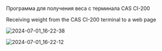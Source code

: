 Программа для получения веса с терминала CAS CI-200

Receiving weight from the CAS CI-200 terminal to a web page


![2024-07-01_16-22-38](https://github.com/Alexeusss/CasWeightWeb/assets/173336356/3a4601c1-c114-4d3b-899a-c523382c101f)

![2024-07-01_16-22-12](https://github.com/Alexeusss/CasWeightWeb/assets/173336356/e554d5cd-da6b-426e-98f8-8ac7abf7382d)
